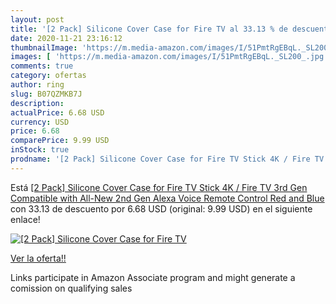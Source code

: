 ```yaml
---
layout: post
title: '[2 Pack] Silicone Cover Case for Fire TV al 33.13 % de descuento'
date: 2020-11-21 23:16:12
thumbnailImage: 'https://m.media-amazon.com/images/I/51PmtRgEBqL._SL200_.jpg'
images: [ 'https://m.media-amazon.com/images/I/51PmtRgEBqL._SL200_.jpg' ]
comments: true
category: ofertas
author: ring
slug: B07QZMKB7J
description:
actualPrice: 6.68 USD
currency: USD
price: 6.68
comparePrice: 9.99 USD
inStock: true
prodname: '[2 Pack] Silicone Cover Case for Fire TV Stick 4K / Fire TV  3rd Gen  Compatible with All-New 2nd Gen Alexa Voice Remote Control  Red and Blue '
---
```


Está [[2 Pack] Silicone Cover Case for Fire TV Stick 4K / Fire TV  3rd Gen  Compatible with All-New 2nd Gen Alexa Voice Remote Control  Red and Blue ](https://www.amazon.com/dp/B07QZMKB7J/?tag=tolees-20) con 33.13 de descuento por 6.68 USD (original: 9.99 USD) en el siguiente enlace!

[![[2 Pack] Silicone Cover Case for Fire TV](https://m.media-amazon.com/images/I/51PmtRgEBqL._SL200_.jpg)](https://www.amazon.com/dp/B07QZMKB7J/?tag=tolees-20)

[Ver la oferta!!](https://www.amazon.com/dp/B07QZMKB7J/?tag=tolees-20)

Links participate in Amazon Associate program and might generate a comission on qualifying sales


